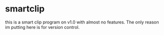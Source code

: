 # smartclip
this is a smart clip program on v1.0 with almost no features. The only reason im putting here is for version control.

